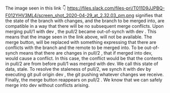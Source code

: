The image seen in this link :point_down:
https://files.slack.com/files-pri/T011D9JJPBQ-F012YHV3ML4/screen_shot_2020-04-29_at_2.32.03_pm.png
signifies that the state of the branch with changes, and the branch to be merged into, are compatible in a way that there will be no subsequent merge conflicts.
Upon merging pull/1 with dev , the pull/2 became out-of-synch with dev .
This means that the image seen in the link above, will not be available.
The merge button, will be replaced with something expressing that there are conflicts with the branch and the remote to be merged into.
To be out-of-synch means that there are changes in pull/2 , that if merged into dev, would cause a conflict.
In this case, the conflict would be that the contents in pull/2 are from before pull/1  was merged with dev.
We call this state of data, stale.
To resolve the staleness of pull/2, we synch it with dev by executing git pull origin dev , the git pushing whatever changes we receive.
Finally, the merge button reappears on pull/2 .
We know that we can safely merge into dev  without conflicts arising.
